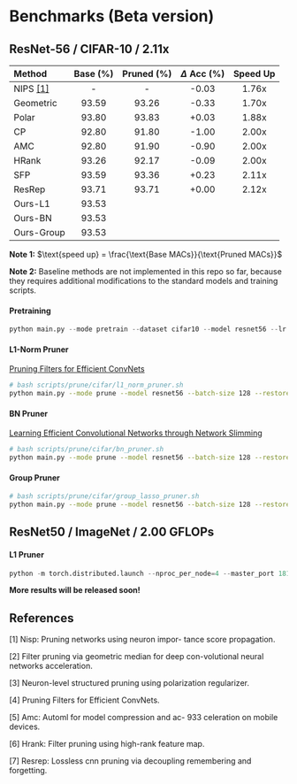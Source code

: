 # Benchmarks (Beta version)


## ResNet-56 / CIFAR-10 / 2.11x

| Method | Base (%) | Pruned (%) | $\Delta$ Acc (%) | Speed Up |
|:--    |:--:  |:--:    |:--: |:--:      |
| NIPS [[1]](#1)  | -    | -      |-0.03 | 1.76x    |
| Geometric | 93.59 | 93.26 | -0.33 | 1.70x |
| Polar  | 93.80 | 93.83 | +0.03 |1.88x |
| CP     | 92.80 | 91.80 | -1.00 |2.00x |
| AMC    | 92.80 | 91.90 | -0.90 |2.00x |
| HRank  | 93.26 | 92.17 | -0.09 |2.00x |
| SFP    | 93.59 | 93.36 | +0.23 |2.11x |
| ResRep | 93.71 | 93.71 | +0.00 |2.12x |
| Ours-L1 | 93.53 | 
| Ours-BN | 93.53 |
| Ours-Group | 93.53 |

**Note 1:** $\text{speed up} = \frac{\text{Base MACs}}{\text{Pruned MACs}}$

**Note 2:** Baseline methods are not implemented in this repo so far, because they requires additional modifications to the standard models and training scripts.

#### Pretraining
```python
python main.py --mode pretrain --dataset cifar10 --model resnet56 --lr 0.1 --total-epochs 200 --lr-decay-milestones 120,150,180 
```

#### L1-Norm Pruner
[Pruning Filters for Efficient ConvNets](https://arxiv.org/abs/1608.08710)
```bash
# bash scripts/prune/cifar/l1_norm_pruner.sh
python main.py --mode prune --model resnet56 --batch-size 128 --restore run/cifar10/pretrain/cifar10_resnet56.pth --dataset cifar10  --method l1 --speed-up 2.11 --global-pruning
```

#### BN Pruner
[Learning Efficient Convolutional Networks through Network Slimming](https://arxiv.org/abs/1708.06519)
```bash
# bash scripts/prune/cifar/bn_pruner.sh
python main.py --mode prune --model resnet56 --batch-size 128 --restore run/cifar10/pretrain/cifar10_resnet56.pth --dataset cifar10  --method slim --speed-up 2.11 --global-pruning --reg 1e-5
```

#### Group Pruner
```bash
# bash scripts/prune/cifar/group_lasso_pruner.sh
python main.py --mode prune --model resnet56 --batch-size 128 --restore run/cifar10/pretrain/cifar10_resnet56.pth --dataset cifar10  --method group_lasso --speed-up 2.11 --global-pruning --reg 5e-4
```

## ResNet50 / ImageNet / 2.00 GFLOPs

#### L1 Pruner
```python
python -m torch.distributed.launch --nproc_per_node=4 --master_port 18119 --use_env main_imagenet.py --model resnet50 --epochs 90 --batch-size 64 --lr-step-size 30 --lr 0.01 --prune --method l1 --pretrained --output-dir run/imagenet/resnet50_sl --target-flops 2.00 --cache-dataset --print-freq 100 --workers 16 --data-path PATH_TO_IMAGENET --output-dir PATH_TO_OUTPUT_DIR # &> output.log
```

**More results will be released soon!**

## References

<a id="1">[1]</a> Nisp: Pruning networks using neuron impor- tance score propagation. 

<a id="2">[2]</a> Filter pruning via geometric median for deep con-volutional neural networks acceleration. 

<a id="3">[3]</a> Neuron-level structured pruning using polarization regularizer.  

<a id="4">[4]</a> Pruning Filters for Efficient ConvNets.

<a id="5">[5]</a> Amc: Automl for model compression and ac- 933 celeration on mobile devices.

<a id="6">[6]</a> Hrank: Filter pruning using high-rank feature map.

<a id="7">[7]</a> Resrep: Lossless cnn pruning via decoupling remembering and forgetting.